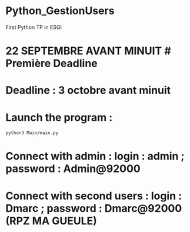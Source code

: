 # Python_GestionUsers
First Python TP in ESGI
# 22 SEPTEMBRE  AVANT MINUIT # Première Deadline
# Deadline : 3 octobre avant minuit 

# Launch the program : 
    python3 Main/main.py


# Connect with admin : login : admin ; password : Admin@92000
# Connect with second users : login : Dmarc ; password : Dmarc@92000      (RPZ MA GUEULE)